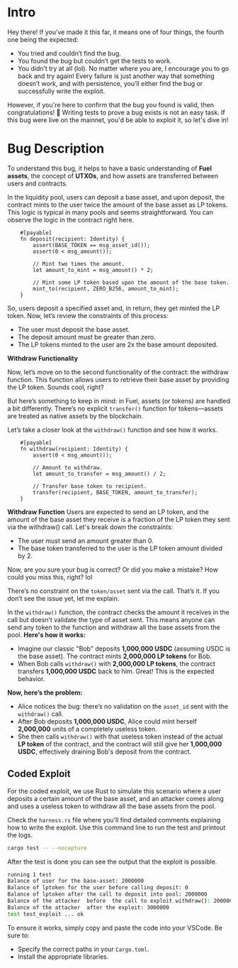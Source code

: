 # Intro
Hey there! If you’ve made it this far, it means one of four things, the fourth one being the expected:

- You tried and couldn’t find the bug.
- You found the bug but couldn’t get the tests to work.
- You didn’t try at all (lol).
No matter where you are, I encourage you to go back and try again! Every failure is just another way that something doesn’t work, and with persistence, you’ll either find the bug or successfully write the exploit.

However, if you're here to confirm that the bug you found is valid, then congratulations! 🎉 Writing tests to prove a bug exists is not an easy task. If this bug were live on the mainnet, you'd be able to exploit it, so let's dive in!


# Bug Description

To understand this bug, it helps to have a basic understanding of **Fuel assets**, the concept of **UTXOs**, and how assets are transferred between users and contracts.

In the liquidity pool, users can deposit a base asset, and upon deposit, the contract mints to the user twice the amount of the base asset as LP tokens. This logic is typical in many pools and seems straightforward. You can observe the logic in the contract right here.
```sway
    #[payable]
    fn deposit(recipient: Identity) {
        assert(BASE_TOKEN == msg_asset_id());
        assert(0 < msg_amount());
 
        // Mint two times the amount.
        let amount_to_mint = msg_amount() * 2;
 
        // Mint some LP token based upon the amount of the base token.
        mint_to(recipient, ZERO_B256, amount_to_mint);
    }
```

So, users deposit a specified asset and, in return, they get minted the LP token. Now, let’s review the constraints of this process:

- The user must deposit the base asset.
- The deposit amount must be greater than zero.
- The LP tokens minted to the user are 2x the base amount deposited.
  
**Withdraw Functionality**



Now, let’s move on to the second functionality of the contract: the withdraw function. This function allows users to retrieve their base asset by providing the LP token. Sounds cool, right?

But here’s something to keep in mind: in Fuel, assets (or tokens) are handled a bit differently. There’s no explicit `transfer()` function for tokens—assets are treated as native assets by the blockchain.

Let’s take a closer look at the `withdraw()` function and see how it works.
```sway
    #[payable]
    fn withdraw(recipient: Identity) {
        assert(0 < msg_amount());
 
        // Amount to withdraw.
        let amount_to_transfer = msg_amount() / 2;
 
        // Transfer base token to recipient.
        transfer(recipient, BASE_TOKEN, amount_to_transfer);
    }
```

**Withdraw Function**
Users are expected to send an LP token, and the amount of the base asset they receive is a fraction of the LP token they sent via the withdraw() call. Let's break down the constraints:

- The user must send an amount greater than 0.
- The base token transferred to the user is the LP token amount divided by 2.
  
Now, are you sure your bug is correct? Or did you make a mistake? How could you miss this, right? lol

There’s no constraint on the `token/asset` sent via the call. That’s it. If you don’t see the issue yet, let me explain.

In the `withdraw()` function, the contract checks the amount it receives in the call but doesn’t validate the type of asset sent. This means anyone can send any token to the function and withdraw all the base assets from the pool.
**Here's how it works:**


- Imagine our classic "Bob" deposits **1,000,000 USDC** (assuming USDC is the base asset). The contract mints **2,000,000 LP tokens** for Bob.
- When Bob calls `withdraw()` with **2,000,000 LP tokens**, the contract transfers **1,000,000 USDC** back to him. Great! This is the expected behavior.



**Now, here’s the problem:**



- Alice notices the bug: there’s no validation on the `asset_id` sent with the `withdraw()` call.
- After Bob deposits **1,000,000 USDC**, Alice could mint herself **2,000,000** units of a completely useless token.
- She then calls `withdraw()` with that useless token instead of the actual **LP token** of the contract, and the contract will still give her **1,000,000 USDC**, effectively draining Bob's deposit from the contract.

## Coded Exploit
For the coded exploit, we use Rust to simulate this scenario where a user deposits a certain amount of the base asset, and an attacker comes along and uses a useless token to withdraw all the base assets from the pool.

Check the `harness.rs` file where you’ll find detailed comments explaining how to write the exploit.
Use this command line to run the test and printout the logs.
```bash
cargo test -- --nocapture
```

After the test is done you can see the output that the exploit is possible.


```bash
running 1 test
Balance of user for the base-asset: 2000000
Balance of lptoken for the user before calling deposit: 0
Balance of lptoken after the call to deposit into pool: 2000000
Balance of the attacker  before  the call to exploit withdraw(): 2000000
Balance of the attacker  after the exploit: 3000000
test test_exploit ... ok

```

To ensure it works, simply copy and paste the code into your VSCode. Be sure to:

- Specify the correct paths in your `Cargo.toml`.
- Install the appropriate libraries.

